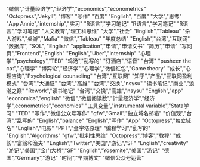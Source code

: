 "微信","计量经济学","经济学","economics","econometrics"
"Octopress","Jekyll", "博客"
"写作"
"百度"
"English", "百度"
"大学","思考"
"App Annie","internship","实习"
"R语言","学习笔记"
"R语言","学习笔记"
"R语言","学习笔记"
"人文教育","理工科思维"
"大学","社会"
"English","Tableau"
"杀人游戏","桌游","Mafia"
"微信","Tableau"
"年度总结"
"English","台湾","互联网"
"数据库", "SQL", "English"
"application","申请","申请文书"
"简历","申请"
"写网页","Frontend","English"
"English","Uber","internship"
"心理学","psychology","TED"
"鸡汤","乱写的"
"订酒店","语音"
"台湾"
"pusheen the cat","心理学"
"博弈论","经济学","心理学","微信红包","Game theory"
"成长","心理咨询","Psychological counseling"
"台湾","互联网"
"知乎","产品","互联网盈利模式"
"台湾","大通证"
"台湾","高雄"
"台湾","交换","nsysu"
"读书笔记","商业","浪潮之巅"
"Rework","读书笔记"
"台湾","交换","高雄","nsysu"
"English","app"
"economics","english"
"微信","微信阅读数","计量经济学","经济学",econometrics","economics"
"工具变量","instrumental variable","Stata学习"
"TED"
"写作","微信公众号写作"
"gfw","Gmail","独立域名邮箱"
"价值观","台湾","乱写的"
"English","balance"
"English","写作"
"App"
"Octopress","独立域名"
"English","电影"
"PPT","金字塔原理"
"编程学习","乱写的"
"English","Algorithms"
"gfw","批判性思维"
"Octopress","博客","教程"
"成长","富翁和渔夫"
"English","Twitter","美国","游记","SF"
"English","creativity"
"游记","美国","金门大桥","SF"
"English","Yosemite","美国","游记"
"德国","Germany","游记"
"时间","早期博文"
"微信公众号运营"











